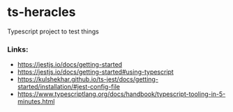 # ts-heracles
Typescript project to test things


### Links:

* https://jestjs.io/docs/getting-started
* https://jestjs.io/docs/getting-started#using-typescript
* https://kulshekhar.github.io/ts-jest/docs/getting-started/installation/#jest-config-file
* https://www.typescriptlang.org/docs/handbook/typescript-tooling-in-5-minutes.html
